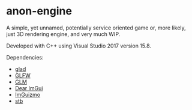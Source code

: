 # anon-engine
A simple, yet unnamed, potentially service oriented game or, more likely, just 3D rendering engine, and very much WIP.

Developed with C++ using Visual Studio 2017 version 15.8.

Dependencies:
- [glad](https://github.com/Dav1dde/glad)
- [GLFW](https://github.com/glfw/glfw)
- [GLM](https://github.com/g-truc/glm)
- [Dear ImGui](https://github.com/ocornut/imgui)
- [ImGuizmo](https://github.com/CedricGuillemet/ImGuizmo)
- [stb](https://github.com/nothings/stb)
